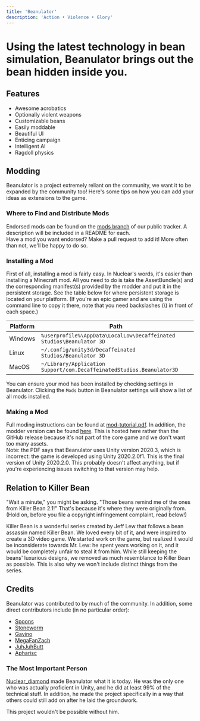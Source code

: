 ```yaml
---
title: 'Beanulator'
description: 'Action • Violence • Glory'
---
```


# Using the latest technology in bean simulation, Beanulator brings out the bean hidden inside you.

## Features
* Awesome acrobatics
* Optionally violent weapons
* Customizable beans
* Easily moddable
* Beautiful UI
* Enticing campaign
* Intelligent AI
* Ragdoll physics

## Modding
Beanulator is a project extremely reliant on the community, we want it to be expanded by the community too! Here's some tips on how you can add your ideas as extensions to the game.

### Where to Find and Distribute Mods
Endorsed mods can be found on the [mods branch](https://github.com/Decaffeinated-Studios/Beanulator/tree/mods) of our public tracker. A description will be included in a README for each.     
Have a mod you want endorsed? Make a pull request to add it! More often than not, we'll be happy to do so. 

### Installing a Mod
First of all, installing a mod is fairly easy. In Nuclear's words, it's easier than installing a Minecraft mod. All you need to do is take the AssetBundle(s) and the corresponding manifest(s) provided by the modder and put it in the persistent storage. See the table below for where persistent storage is located on your platform. (If you're an epic gamer and are using the command line to copy it there, note that you need backslashes (\\) in front of each space.)

| Platform | Path                                                                  |
|----------|-----------------------------------------------------------------------|
| Windows  | `%userprofile%\AppData\LocalLow\Decaffeinated Studios\Beanulator 3D`  |
| Linux    | `~/.config/unity3d/Decaffeinated Studios/Beanulator 3D`               |
| MacOS    | `~/Library/Application Support/com.DecaffeinatedStudios.Beanulator3D` |

You can ensure your mod has been installed by checking settings in Beanulator. Clicking the `Mods` button in Beanulator settings will show a list of all mods installed.

### Making a Mod
Full moding instructions can be found at [mod-tutorial.pdf](https://beanulator.tk/mod-tutorial.pdf).
In addition, the modder version can be found [here](https://beanulator.tk/Beanulator3D-ModMakerPackage.zip). This is hosted here rather than the GitHub release because it's not part of the core game and we don't want too many assets.   
Note: the PDF says that Beanulator uses Unity version 2020.3, which is incorrect: the game is developed using Unity 2020.2.0f1. This is the final version of Unity 2020.2.0. This probably doesn't affect anything, but if you're experiencing issues switching to that version may help.

## Relation to Killer Bean
"Wait a minute," you might be asking. "Those beans remind me of the ones from Killer Bean 2.1!"
That's because it's where they were originally from. (Hold on, before you file a copyright infringement complaint, read below!)

Killer Bean is a wonderful series created by Jeff Lew that follows a bean assassin named Killer Bean. We loved every bit of it, and were inspired to create a 3D video game. 
We started work on the game, but realized it would be inconsiderate towards Mr. Lew: he spent years working on it, and it would be completely unfair to steal it from him. 
While still keeping the beans' luxurious designs, we removed as much resemblance to Killer Bean as possible.
This is also why we won't include distinct things from the series. 

## Credits
Beanulator was contributed to by much of the community. In addition, some direct contributors include (in no particular order):
* [Spoons](https://discord.com/users/525333951225528320)
* [Stoneworm](https://discord.com/users/720122607541682199)
* [Gavino](https://discord.com/users/325360190184620032)
* [MegaFanZach](https://discord.com/users/476154217275457546)
* [JuhJuhButt](https://discord.com/users/268138992606773248)
* [Apharisc](https://discord.com/users/394498703877996547)

### The Most Important Person
[Nuclear_diamond](https://discord.com/users/560210323261620243) made Beanulator what it is today. He was the only one who was actually proficient in Unity, and he did at least 99% of the technical stuff. In addition, he made the project specifically in a way that others could still add on after he laid the groundwork.

This project wouldn't be possible without him.
